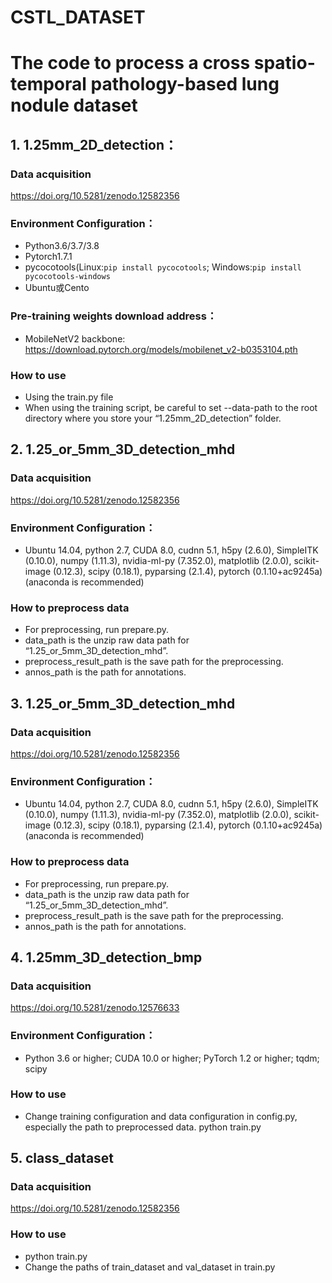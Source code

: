 # CSTL_DATASET

# The code to process a cross spatio-temporal pathology-based lung nodule dataset

## 1. 1.25mm_2D_detection：
### Data acquisition
https://doi.org/10.5281/zenodo.12582356

### Environment Configuration：
* Python3.6/3.7/3.8
* Pytorch1.7.1
* pycocotools(Linux:`pip install pycocotools`; Windows:`pip install pycocotools-windows`
* Ubuntu或Cento

### Pre-training weights download address：
* MobileNetV2 backbone: https://download.pytorch.org/models/mobilenet_v2-b0353104.pth

### How to use
* Using the train.py file
* When using the training script, be careful to set --data-path to the root directory where you store your “1.25mm_2D_detection” folder.


## 2.  1.25_or_5mm_3D_detection_mhd
### Data acquisition
https://doi.org/10.5281/zenodo.12582356

### Environment Configuration：
*  Ubuntu 14.04, python 2.7, CUDA 8.0, cudnn 5.1, h5py (2.6.0), SimpleITK (0.10.0), numpy (1.11.3), nvidia-ml-py (7.352.0), matplotlib (2.0.0), scikit-image (0.12.3), scipy (0.18.1), pyparsing (2.1.4), pytorch (0.1.10+ac9245a) (anaconda is recommended)

### How to preprocess data
* For preprocessing, run prepare.py.
* data_path is the unzip raw data path for “1.25_or_5mm_3D_detection_mhd”.
* preprocess_result_path is the save path for the preprocessing.
* annos_path is the path for annotations.

## 3.  1.25_or_5mm_3D_detection_mhd
### Data acquisition
https://doi.org/10.5281/zenodo.12582356

### Environment Configuration：
*  Ubuntu 14.04, python 2.7, CUDA 8.0, cudnn 5.1, h5py (2.6.0), SimpleITK (0.10.0), numpy (1.11.3), nvidia-ml-py (7.352.0), matplotlib (2.0.0), scikit-image (0.12.3), scipy (0.18.1), pyparsing (2.1.4), pytorch (0.1.10+ac9245a) (anaconda is recommended)

### How to preprocess data
* For preprocessing, run prepare.py.
* data_path is the unzip raw data path for “1.25_or_5mm_3D_detection_mhd”.
* preprocess_result_path is the save path for the preprocessing.
* annos_path is the path for annotations.

## 4.  1.25mm_3D_detection_bmp
### Data acquisition
https://doi.org/10.5281/zenodo.12576633

### Environment Configuration：
* Python 3.6 or higher; CUDA 10.0 or higher; PyTorch 1.2 or higher; tqdm; scipy

### How to use
* Change training configuration and data configuration in config.py, especially the path to preprocessed data.
 python train.py

## 5.  class_dataset
### Data acquisition
https://doi.org/10.5281/zenodo.12582356

### How to use
* python train.py
* Change the paths of train_dataset and val_dataset in train.py


